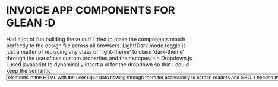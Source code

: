 # INVOICE APP COMPONENTS FOR GLEAN :D

Had a lot of fun building these out! I tried to make the components match perfectly to the design file across all browsers. Light/Dark mode toggle is just a matter of replacing any class of 'light-theme' to class 'dark-theme' through the use of css custom properties and their scopes. 
-In Dropdown.js I used javascript to dynamically insert a ul for the dropdown so that I could keep the semantic <select> and <option> elements in the HTML with the user input data flowing through them for accessiblity to screen readers and SEO. I needed the ul to be inserted for specific styling, due to limited styling capabilities on <option> elements.
Made a little bit of extra work for myself but very worth it.
Cheers!